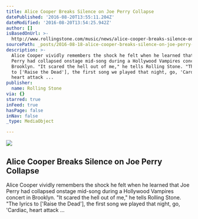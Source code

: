 ```yaml
---
title: Alice Cooper Breaks Silence on Joe Perry Collapse
datePublished: '2016-08-20T13:55:11.204Z'
dateModified: '2016-08-20T13:54:25.942Z'
author: []
isBasedOnUrl: >-
  http://www.rollingstone.com/music/news/alice-cooper-breaks-silence-on-joe-perry-collapse-w434252
sourcePath: _posts/2016-08-18-alice-cooper-breaks-silence-on-joe-perry-collapse.md
description: >-
  Alice Cooper vividly remembers the shock he felt when he learned that Joe
  Perry had collapsed onstage mid-song during a Hollywood Vampires concert in
  Brooklyn. "It scared the hell out of me," he tells Rolling Stone. "The lyrics
  to ['Raise the Dead'], the first song we played that night, go, 'Cardiac,
  heart attack ...
publisher:
  name: Rolling Stone
via: {}
starred: true
inFeed: true
hasPage: false
inNav: false
_type: MediaObject

---
```

<article style=""><img src="http://img.wennermedia.com/social/joe-perry-alice-cooper-talks-collapse-60b8c8d0-51cb-4c4e-b8d0-1b7a507a9c4c.jpg" /><h1>Alice Cooper Breaks Silence on Joe Perry Collapse</h1><p>Alice Cooper vividly remembers the shock he felt when he learned that Joe Perry had collapsed onstage mid-song during a Hollywood Vampires concert in Brooklyn. "It scared the hell out of me," he tells Rolling Stone. "The lyrics to ['Raise the Dead'], the first song we played that night, go, 'Cardiac, heart attack ...</p></article>